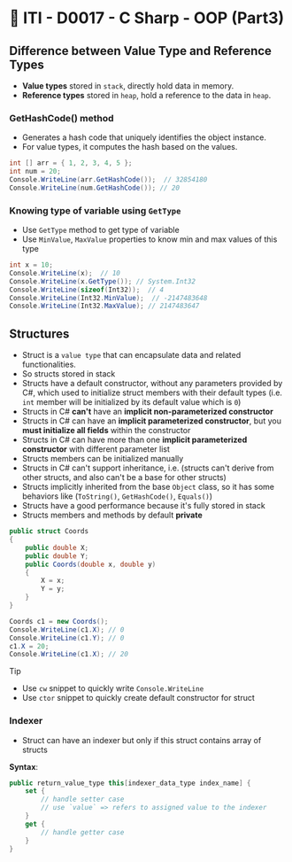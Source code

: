 # 🔖 ITI - D0017 - C Sharp - OOP (Part3)

## Difference between Value Type and Reference Types

- **Value types** stored in `stack`, directly hold data in memory.
- **Reference types** stored in `heap`, hold a reference to the data in `heap`.

### GetHashCode() method

- Generates a hash code that uniquely identifies the object instance.
- For value types, it computes the hash based on the values.

```csharp
int [] arr = { 1, 2, 3, 4, 5 };
int num = 20;
Console.WriteLine(arr.GetHashCode());  // 32854180
Console.WriteLine(num.GetHashCode()); // 20
```

### Knowing type of variable using `GetType`

- Use `GetType` method to get type of variable
- Use `MinValue`, `MaxValue` properties to know min and max values of this type

```csharp
int x = 10;
Console.WriteLine(x);  // 10
Console.WriteLine(x.GetType()); // System.Int32
Console.WriteLine(sizeof(Int32));  // 4
Console.WriteLine(Int32.MinValue);  // -2147483648
Console.WriteLine(Int32.MaxValue); // 2147483647
```

## Structures

- Struct is a `value type` that can encapsulate data and related functionalities.
- So structs stored in stack
- Structs have a default constructor, without any parameters provided by C#, which used to initialize struct members with their default types (i.e. `int` member will be initialized by its default value which is `0`)
- Structs in C# **can't** have an **implicit non-parameterized constructor**
- Structs in C# can have an **implicit parameterized constructor**, but you **must initialize all fields** within the constructor
- Structs in C# can have more than one **implicit parameterized constructor** with different parameter list
- Structs members can be initialized manually
- Structs in C# can't support inheritance, i.e. (structs can't derive from other structs, and also can't be a base for other structs)
- Structs implicitly inherited from the base `Object` class, so it has some behaviors like (`ToString()`, `GetHashCode()`, `Equals()`)
- Structs have a good performance because it's fully stored in stack
- Structs members and methods by default **private**

```csharp
public struct Coords
{
	public double X;
	public double Y;
    public Coords(double x, double y)
    {
        X = x;
        Y = y;
    }
}
```

```csharp
Coords c1 = new Coords();
Console.WriteLine(c1.X); // 0
Console.WriteLine(c1.Y); // 0
c1.X = 20;
Console.WriteLine(c1.X); // 20
```

> [!Tip]
>
> - Use `cw` snippet to quickly write `Console.WriteLine`
> - Use `ctor` snippet to quickly create default constructor for struct

### Indexer

- Struct can have an indexer but only if this struct contains array of structs

**Syntax**:

```csharp
public return_value_type this[indexer_data_type index_name] {
	set {
		// handle setter case
		// use `value` => refers to assigned value to the indexer
	}
	get {
		// handle getter case
	}
}
```
